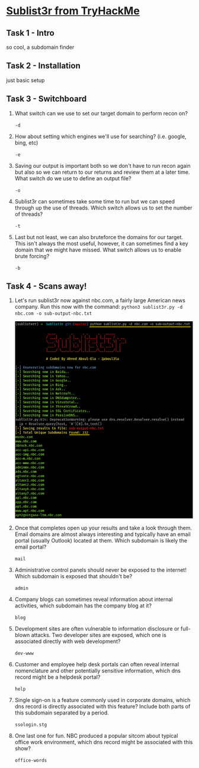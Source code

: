 # [Sublist3r from TryHackMe](https://tryhackme.com/room/rpsublist3r)

## Task 1 - Intro

so cool, a subdomain finder

## Task 2 - Installation

just basic setup

## Task 3 - Switchboard

1. What switch can we use to set our target domain to perform recon on?

	`-d`

2. How about setting which engines we'll use for searching? (i.e. google, bing, etc)

	`-e`

3. Saving our output is important both so we don't have to run recon again but also so we can return to our returns and review them at a later time. What switch do we use to define an output file?

	`-o`

4. Sublist3r can sometimes take some time to run but we can speed through up the use of threads. Which switch allows us to set the number of threads?

	`-t`

5. Last but not least, we can also bruteforce the domains for our target. This isn't always the most useful, however, it can sometimes find a key domain that we might have missed. What switch allows us to enable brute forcing?

	`-b`

## Task 4 - Scans away!

1. Let's run sublist3r now against nbc.com, a fairly large American news company. Run this now with the command: `python3 sublist3r.py -d nbc.com -o sub-output-nbc.txt`

	![sublister results](/assets/thm/sublister/sublister1.png)

2. Once that completes open up your results and take a look through them. Email domains are almost always interesting and typically have an email portal (usually Outlook) located at them. Which subdomain is likely the email portal? 

	`mail`

3. Administrative control panels should never be exposed to the internet! Which subdomain is exposed that shouldn't be?

	`admin`

4. Company blogs can sometimes reveal information about internal activities, which subdomain has the company blog at it?

	`blog`

5. Development sites are often vulnerable to information disclosure or full-blown attacks. Two developer sites are exposed, which one is associated directly with web development?

	`dev-www`

6. Customer and employee help desk portals can often reveal internal nomenclature and other potentially sensitive information, which dns record might be a helpdesk portal?

	`help`

7. Single sign-on is a feature commonly used in corporate domains, which dns record is directly associated with this feature? Include both parts of this subdomain separated by a period.

	`ssologin.stg`

8. One last one for fun. NBC produced a popular sitcom about typical office work environment, which dns record might be associated with this show?

	`office-words`
